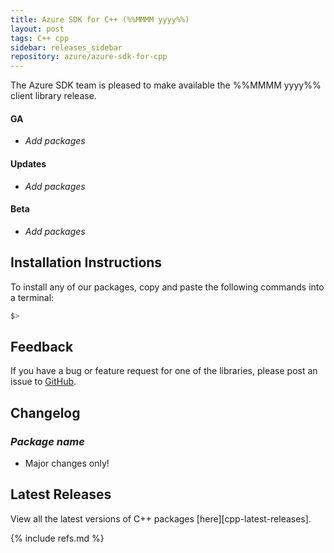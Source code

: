 ```yaml
---
title: Azure SDK for C++ (%%MMMM yyyy%%)
layout: post
tags: C++ cpp
sidebar: releases_sidebar
repository: azure/azure-sdk-for-cpp
---
```


The Azure SDK team is pleased to make available the %%MMMM yyyy%% client library release.

#### GA

- _Add packages_

#### Updates

- _Add packages_

#### Beta

- _Add packages_

## Installation Instructions

To install any of our packages, copy and paste the following commands into a terminal:

```bash
$> 
```

## Feedback

If you have a bug or feature request for one of the libraries, please post an issue to [GitHub](https://github.com/azure/azure-sdk-for-cpp/issues).

## Changelog

### _Package name_

- Major changes only!

## Latest Releases

View all the latest versions of C++ packages [here][cpp-latest-releases].

{% include refs.md %}
